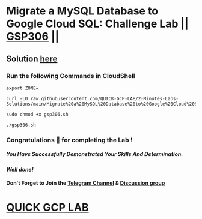 # Migrate a MySQL Database to Google Cloud SQL: Challenge Lab || [GSP306](https://www.cloudskillsboost.google/focuses/1740?parent=catalog) ||

## Solution [here]()

### Run the following Commands in CloudShell

```
export ZONE=
```
```
curl -LO raw.githubusercontent.com/QUICK-GCP-LAB/2-Minutes-Labs-Solutions/main/Migrate%20a%20MySQL%20Database%20to%20Google%20Cloud%20SQL%20Challenge%20Lab/gsp306.sh

sudo chmod +x gsp306.sh

./gsp306.sh
```

### Congratulations 🎉 for completing the Lab !

##### *You Have Successfully Demonstrated Your Skills And Determination.*

#### *Well done!*

#### Don't Forget to Join the [Telegram Channel](https://t.me/QuickGcpLab) & [Discussion group](https://t.me/QuickGcpLabChats)

# [QUICK GCP LAB](https://www.youtube.com/@quickgcplab)